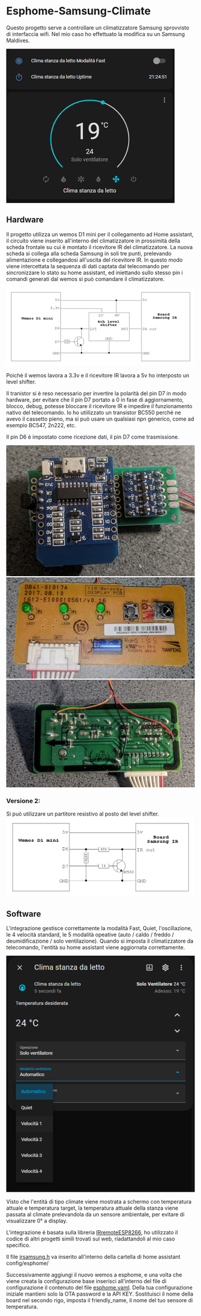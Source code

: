 # Esphome-Samsung-Climate

Questo progetto serve a controllare un climatizzatore Samsung sprovvisto di interfaccia wifi.
Nel mio caso ho effettuato la modifica su un Samsung Maldives.

![Card](https://github.com/mansellrace/Esphome-Samsung-Climate/blob/main/img/card.png) 


## Hardware

Il progetto utilizza un wemos D1 mini per il collegamento ad Home assistant, il circuito viene inserito all'interno del climatizzatore in prossimità della scheda frontale su cui è montato il ricevitore IR del climatizzatore. 
La nuova scheda si collega alla scheda Samsung in soli tre punti, prelevando alimentazione e collegandosi all'uscita del ricevitore IR.
In questo modo viene intercettata la sequenza di dati captata dal telecomando per sincronizzare lo stato su home assistant, ed iniettando sullo stesso pin i comandi generati dal wemos si può comandare il climatizzatore.

![Schema elettrico](https://github.com/mansellrace/Esphome-Samsung-Climate/blob/main/img/schema_samsung_ir.png)

Poichè il wemos lavora a 3.3v e il ricevitore IR lavora a 5v ho interposto un level shifter.

Il tranistor si è reso necessario per invertire la polarità del pin D7 in modo hardware, per evitare che il pin D7 portato a 0 in fase di aggiornamento, blocco, debug, potesse bloccare il ricevitore IR e impedire il funzionamento nativo del telecomando.
Io ho utiilizzato un transistor BC550 perchè ne avevo il cassetto pieno, ma si può usare un qualsiasi npn generico, come ad esempio BC547, 2n222, etc.

Il pin D6 è impostato come ricezione dati, il pin D7 come trasmissione.

![Scheda wemos](https://github.com/mansellrace/Esphome-Samsung-Climate/blob/main/img/scheda_wemos.jpg)
![Scheda samsung fronte](https://github.com/mansellrace/Esphome-Samsung-Climate/blob/main/img/scheda_samsung_fronte.jpg)
![Scheda samsung retro](https://github.com/mansellrace/Esphome-Samsung-Climate/blob/main/img/scheda_samsung_retro.jpg)

### Versione 2:
Si può utilizzare un partitore resistivo al posto del level shifter.
![Schema_2](https://github.com/mansellrace/Esphome-Samsung-Climate/blob/main/img/schema_samsung_ir_2.png)

## Software
L'integrazione gestisce correttamente la modalità Fast, Quiet, l'oscillazione, le 4 velocità standard, le 5 modalità opeative (auto / caldo / freddo / deumidificazione / solo ventilazione). Quando si imposta il climatizzatore da telecomando, l'entità su home assistant viene aggiornata correttamente.

![more_info](https://github.com/mansellrace/Esphome-Samsung-Climate/blob/main/img/more_info.png)

Visto che l'entità di tipo climate viene mostrata a schermo con temperatura attuale e temperatura target, la temperatura attuale della stanza viene passata al climate prelevandola da un sensore ambientale, per evitare di visualizzare 0° a display.

L'integrazione è basata sulla libreria [IRremoteESP8266](https://github.com/crankyoldgit/IRremoteESP8266), ho utilizzato il codice di altri progetti simili trovati sul web, riadattandoli al mio caso specifico.

Il file [irsamsung.h](https://github.com/mansellrace/Esphome-Samsung-Climate/blob/main/irsamsung.h) va inserito all'interno della cartella di home assistant config/esphome/

Successivamente aggiungi il nuovo wemos a esphome, e una volta che viene creata la configurazione base inserisci all'interno del file di configurazione il contenuto del file [esphome.yaml](https://github.com/mansellrace/Esphome-Samsung-Climate/blob/main/esphome.yaml). 
Della tua configurazione iniziale mantieni solo la OTA password e la API KEY. 
Sostituisci il nome della board nel secondo rigo, imposta il friendly_name, il nome del tuo sensore di temperatura.
